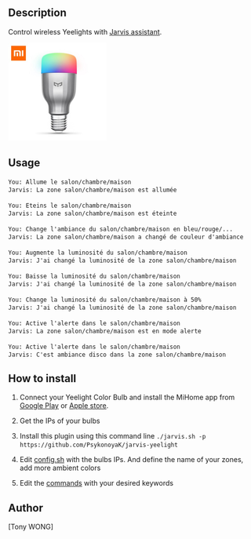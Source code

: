 ## Description
Control wireless Yeelights with <a target="_blank" href="http://domotiquefacile.fr/jarvis/">Jarvis assistant</a>.


<img src="https://raw.githubusercontent.com/PsykonoyaK/jarvis-yeelight/master/yeelight.jpg" width="200">


## Usage
```
You: Allume le salon/chambre/maison
Jarvis: La zone salon/chambre/maison est allumée

You: Eteins le salon/chambre/maison
Jarvis: La zone salon/chambre/maison est éteinte

You: Change l'ambiance du salon/chambre/maison en bleu/rouge/...
Jarvis: La zone salon/chambre/maison a changé de couleur d'ambiance

You: Augmente la luminosité du salon/chambre/maison
Jarvis: J'ai changé la luminosité de la zone salon/chambre/maison

You: Baisse la luminosité du salon/chambre/maison
Jarvis: J'ai changé la luminosité de la zone salon/chambre/maison

You: Change la luminosité du salon/chambre/maison à 50%
Jarvis: J'ai changé la luminosité de la zone salon/chambre/maison

You: Active l'alerte dans le salon/chambre/maison
Jarvis: La zone salon/chambre/maison est en mode alerte

You: Active l'alerte dans le salon/chambre/maison
Jarvis: C'est ambiance disco dans la zone salon/chambre/maison

```

## How to install

1) Connect your Yeelight Color Bulb and install the MiHome app from <a target="_blank" href="https://play.google.com/store/apps/details?id=com.xiaomi.smarthome&hl=fr">Google Play</a> or <a target="_blank" href="https://itunes.apple.com/us/app/mi-home-xiaomi-for-your-smarthome/id957323480?mt=8">Apple store</a>.

2) Get the IPs of your bulbs

3) Install this plugin using this command line ```./jarvis.sh -p https://github.com/PsykonoyaK/jarvis-yeelight```

4) Edit <a target="_blank" href="https://github.com/PsykonoyaK/jarvis-yeelight/blob/master/config.sh">config.sh</a> with the bulbs IPs. And define the name of your zones, add more ambient colors

5) Edit the <a target="_blank" href="https://github.com/PsykonoyaK/jarvis-yeelight/blob/master/fr/commands">commands</a> with your desired keywords

## Author
[Tony WONG]

